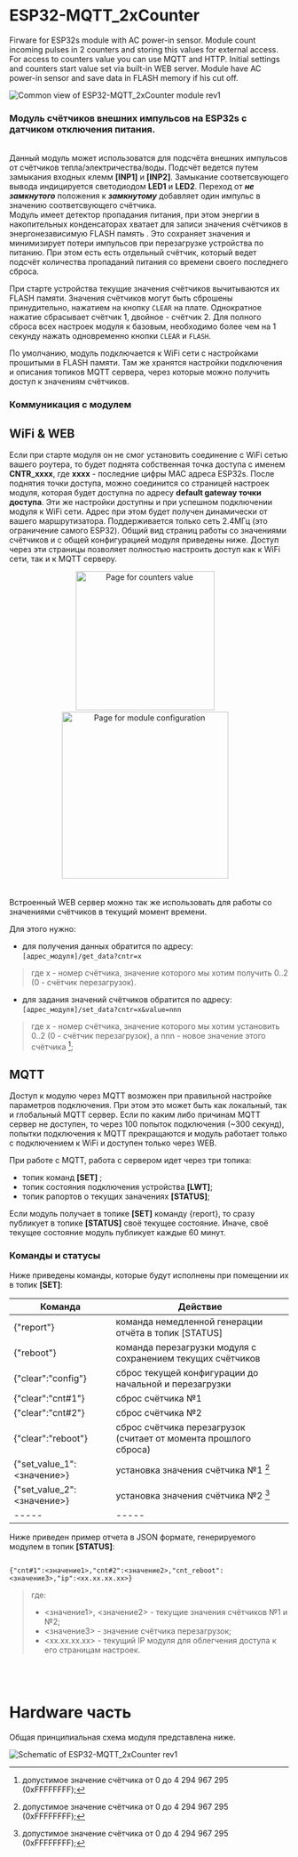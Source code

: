 # ESP32-MQTT_2xCounter
Firware for ESP32s module with AC power-in sensor.  Module count  incoming pulses in 2 counters and storing this values for external access. For access to counters value you can use MQTT and HTTP. Initial settings and counters start value set via built-in WEB server. Module have AC power-in sensor and save data in FLASH memory if his cut off. 

![Common view of ESP32-MQTT_2xCounter module rev1](https://github.com/DrCosha/ESP32-MQTT_2xCounter/blob/main/images/assembled_pcb_top_view.png)

### Модуль счётчиков внешних импульсов на ESP32s с датчиком отключения питания.

<br> Данный модуль может использоватся для подсчёта внешних импульсов от счётчиков тепла/электричества/воды. Подсчёт ведется путем замыкания входных клемм __[INP1]__ и __[INP2]__. Замыкание соответсвующего вывода индицируется светодиодом __LED1__ и __LED2__.
Переход от ***не замкнутого*** положения к ***замкнутому*** добавляет один импульс в значению соответсвующего счётчика. </br> 
Модуль имеет детектор пропадания питания, при этом энергии в накопительных конденсаторах хватает для записи значения счётчиков в энергонезависимую FLASH память . Это сохраняет значения и минимизирует потери импульсов при перезагрузке устройства по питанию.
При этом есть есть отдельный счётчик, который ведет подсчёт количества пропаданий питания со времени своего последнего сброса.

При старте устройства текущие значения счётчиков вычитываются их FLASH памяти. Значения счётчиков могут быть сброшены принудительно, нажатием на кнопку `CLEAR` на плате. Однократное нажатие сбрасывает счётчик 1, двойное - счётчик 2.
Для полного сброса всех настроек модуля к базовым, необходимо более чем на 1 секунду нажать одновременно кнопки `CLEAR` и `FLASH`.

По умолчанию, модуль подключается к WiFi сети с настройками прошитыми в FLASH памяти. Там же хранятся настройки подключения и описания топиков MQTT сервера, через которые можно получить доступ к значениям счётчиков.


### Коммуникация с модулем

## WiFi & WEB

Если при старте модуля он не смог установить соединение с WiFi сетью вашего роутера, то будет поднята собственная точка доступа с именем **CNTR_xxxx**, где **хххх** - последние цифры MAC адреса ESP32s. После поднятия точки доступа, можно соединится со страницей настроек модуля,
которая будет доступна по адресу **default gateway точки доступа**. Эти же настройки доступны и при успешном подключении модуля к WiFi сети. Адрес при этом будет получен динамически от вашего маршрутизатора. Поддерживается только сеть 2.4МГц (это ограничение самого ESP32).
Общий вид страниц работы со значениями счётчиков и с общей конфигурацией модуля приведены ниже. Доступ через эти страницы позволяет полностью настроить доступ как к WiFi сети, так и к MQTT серверу. 

<div align="center"><img alt="Page for counters value" width="250" src="/images/page_index.png"/>&emsp; <img alt="Page for module configuration" width="300" src="/images/page_config.png"/>&emsp; </div>
<br/>

Встроенный WEB сервер можно так же использовать для работы со значениями счётчиков в текущий момент времени. 

Для этого нужно:

- для получения данных обратится по адресу: ` [адрес_модуля]/get_data?cntr=х `
> где х - номер счётчика, значение которого мы хотим получить 0..2 (0 - счётчик перезагрузок).
- для задания значений счётчиков обратится по адресу: ` [адрес_модуля]/set_data?cntr=х&value=nnn `
> где х - номер счётчика, значение которого мы хотим установить 0..2 (0 - счётчик перезагрузок), 
> а nnn - новое значение этого счётчика [^1];

## MQTT
  
Доступ к модулю через MQTT возможен при правильной настройке параметров подключения.  При этом это может быть как локальный, так и глобальный MQTT сервер. Если по каким либо причинам MQTT сервер не 
доступен, то через 100 попыток подключения (~300 секунд), попытки подключения к MQTT прекращаются и модуль работает только с подключением к WiFi и доступен только через WEB.

При работе с MQTT, работа с сервером идет через три топика:
- топик команд **[SET]** ;
- топик состояния подключения устройства **[LWT]**;
- топик рапортов о текущих заначениях **[STATUS]**;

Если модуль получает в топике **[SET]** команду {report}, то сразу публикует в топике **[STATUS]** своё текущее состояние. Иначе, своё текущее состояние модуль публикует каждые 60 минут.

### Команды и статусы

Ниже приведены команды, которые будут исполнены при помещении их в топик **[SET]**:

|  Команда | Действие |
|----------|----------|
|{"report"}| команда немедленной генерации отчёта в топик [STATUS] |
|{"reboot"}| команда перезагрузки модуля с сохранением текущих счётчиков |
|{"clear":"config"}| cброс текущей конфигурации до начальной и перезагрузки |
|{"clear":"cnt#1"}| сброс счётчика №1 |
|{"clear":"cnt#2"}| сброс счётчика №2 |
|{"clear":"reboot"}| сброс счётчика перезагрузок (считает от момента прошлого сброса) |
|{"set_value_1":<значение>}| установка значения счётчика №1 [^1] |
|{"set_value_2":<значение>}| установка значения счётчика №2 [^1] |
|-----|-----|

[^1]: допустимое значение счётчика от 0 до 4 294 967 295 (0xFFFFFFFF);

Ниже приведен пример отчета в JSON формате, генерируемого модулем в топик **[STATUS]**:

```

{"cnt#1":<значение1>,"cnt#2":<значение2>,"cnt_reboot":<значение3>,"ip":<xx.xx.xx.xx>} 

```
> где:
> - <значение1>, <значение2>	- текущие значения счётчиков №1 и №2;
> - <значение3> 		- значение счётчика перезагрузок;
> - <xx.xx.xx.xx>		- текущий IP модуля для облегчения доступа к его страницам настроек.

<br/>
<br/>

# Hardware часть

Общая принципиальная схема модуля представлена ниже.

![Schematic of ESP32-MQTT_2xCounter rev1](https://github.com/DrCosha/ESP32-MQTT_2xCounter/blob/main/images/Common_circuit_v1.png)

